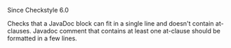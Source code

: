 Since Checkstyle 6.0

Checks that a JavaDoc block can fit in a single line and doesn't
contain at-clauses. Javadoc comment that contains at least one at-clause
should be formatted in a few lines.
